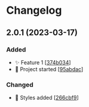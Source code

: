 # Changelog

<a name="2.0.1"></a>
## 2.0.1 (2023-03-17)

### Added

- ✨ Feature 1 [[374b034](https://github.com/DaniCastel/gitmoji-example-1/commit/374b034825de50a38362de8b3c71b4cca9661698)]
- 🎉 Project started [[95abdac](https://github.com/DaniCastel/gitmoji-example-1/commit/95abdac3814cd76fdae667fe2c04274cf3fb4779)]

### Changed

- 💄 Styles added [[266cbf9](https://github.com/DaniCastel/gitmoji-example-1/commit/266cbf9972f7af3f9f8ae970f1678c1e735ce377)]


